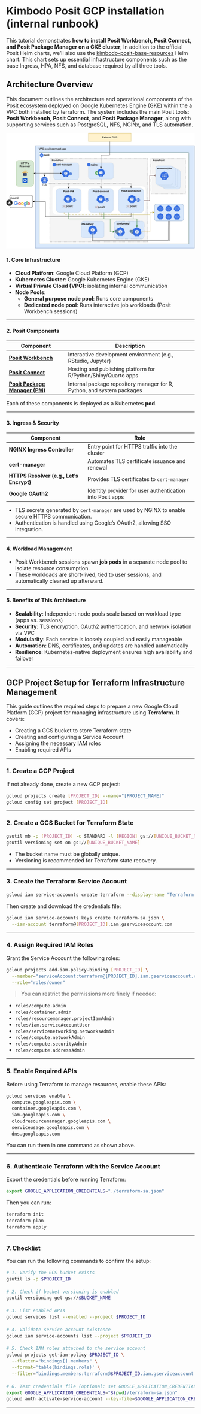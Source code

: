 # Kimbodo Posit GCP installation (internal runbook)

This tutorial demonstrates **how to install Posit Workbench, Posit Connect, and Posit Package Manager on a GKE cluster**, In addition to the official Posit Helm charts, we’ll also use the [kimbodo-posit-base-resources](https://artifacthub.io/packages/helm/kimbodo-posit-base-resources/kimbodo-posit-base-resources) Helm chart. This chart sets up essential infrastructure components such as the base Ingress, HPA, NFS, and database required by all three tools.

## **Architecture Overview**

This document outlines the architecture and operational components of the Posit ecosystem deployed on Google Kubernetes Engine (GKE) within the a VPC both installed by terraform. The system includes the main Posit tools: **Posit Workbench**, **Posit Connect**, and **Posit Package Manager**, along with supporting services such as PostgreSQL, NFS, NGINx, and TLS automation.

![Archtecture overview](./img/archtecture-kimbodo-posit.jpg)

#### 1. Core Infrastructure

- **Cloud Platform**: Google Cloud Platform (GCP)
- **Kubernetes Cluster**: Google Kubernetes Engine (GKE)
- **Virtual Private Cloud (VPC)**: isolating internal communication
- **Node Pools**:
  - **General purpose node pool**: Runs core components
  - **Dedicated node pool**: Runs interactive job workloads (Posit Workbench sessions)

---

#### 2. Posit Components

| Component         | Description |
|------------------|-------------|
| [**Posit Workbench**](https://docs.posit.co/ide/server-pro/) | Interactive development environment (e.g., RStudio, Jupyter) |
| [**Posit Connect**](https://docs.posit.co/connect/user/)   | Hosting and publishing platform for R/Python/Shiny/Quarto apps |
| [**Posit Package Manager (PM)**](https://packagemanager.posit.co/__docs__/admin/) | Internal package repository manager for R, Python, and system packages |

Each of these components is deployed as a Kubernetes **pod**.

---
#### 3. Ingress & Security

| Component | Role |
|----------|------|
| **NGINX Ingress Controller** | Entry point for HTTPS traffic into the cluster |
| **cert-manager** | Automates TLS certificate issuance and renewal |
| **HTTPS Resolver (e.g., Let’s Encrypt)** | Provides TLS certificates to `cert-manager` |
| **Google OAuth2** | Identity provider for user authentication into Posit apps |

- TLS secrets generated by `cert-manager` are used by NGINX to enable secure HTTPS communication.
- Authentication is handled using Google’s OAuth2, allowing SSO integration.

---

#### 4. Workload Management

- Posit Workbench sessions spawn **job pods** in a separate node pool to isolate resource consumption.
- These workloads are short-lived, tied to user sessions, and automatically cleaned up afterward.

---

#### 5. Benefits of This Architecture

- **Scalability**: Independent node pools scale based on workload type (apps vs. sessions)
- **Security**: TLS encryption, OAuth2 authentication, and network isolation via VPC
- **Modularity**: Each service is loosely coupled and easily manageable
- **Automation**: DNS, certificates, and updates are handled automatically
- **Resilience**: Kubernetes-native deployment ensures high availability and failover

---

## **GCP Project Setup for Terraform Infrastructure Management**

This guide outlines the required steps to prepare a new Google Cloud Platform (GCP) project for managing infrastructure using **Terraform**. It covers:

- Creating a GCS bucket to store Terraform state
- Creating and configuring a Service Account
- Assigning the necessary IAM roles
- Enabling required APIs

---

### 1. Create a GCP Project

If not already done, create a new GCP project:

```bash
gcloud projects create [PROJECT_ID] --name="[PROJECT_NAME]"
gcloud config set project [PROJECT_ID]
```

---

### 2. Create a GCS Bucket for Terraform State

```bash
gsutil mb -p [PROJECT_ID] -c STANDARD -l [REGION] gs://[UNIQUE_BUCKET_NAME]/
gsutil versioning set on gs://[UNIQUE_BUCKET_NAME]
```

- The bucket name must be globally unique.
- Versioning is recommended for Terraform state recovery.

---

### 3. Create the Terraform Service Account

```bash
gcloud iam service-accounts create terraform --display-name "Terraform admin SA"
```

Then create and download the credentials file:

```bash
gcloud iam service-accounts keys create terraform-sa.json \
  --iam-account terraform@[PROJECT_ID].iam.gserviceaccount.com
```

---

### 4. Assign Required IAM Roles

Grant the Service Account the following roles:

```bash
gcloud projects add-iam-policy-binding [PROJECT_ID] \
  --member="serviceAccount:terraform@[PROJECT_ID].iam.gserviceaccount.com" \
  --role="roles/owner"
```

> You can restrict the permissions more finely if needed:

- `roles/compute.admin`
- `roles/container.admin`
- `roles/resourcemanager.projectIamAdmin`
- `roles/iam.serviceAccountUser`
- `roles/servicenetworking.networksAdmin`
- `roles/compute.networkAdmin`
- `roles/compute.securityAdmin`
- `roles/compute.addressAdmin`
---

### 5. Enable Required APIs

Before using Terraform to manage resources, enable these APIs:

```bash
gcloud services enable \
  compute.googleapis.com \
  container.googleapis.com \
  iam.googleapis.com \
  cloudresourcemanager.googleapis.com \
  serviceusage.googleapis.com \
  dns.googleapis.com
```

You can run them in one command as shown above.

---

###  6. Authenticate Terraform with the Service Account

Export the credentials before running Terraform:

```bash
export GOOGLE_APPLICATION_CREDENTIALS="./terraform-sa.json"
```

Then you can run:

```bash
terraform init
terraform plan
terraform apply
```

---

### 7. Checklist

You can run the following commands to confirm the setup:

```bash
# 1. Verify the GCS bucket exists
gsutil ls -p $PROJECT_ID

# 2. Check if bucket versioning is enabled
gsutil versioning get gs://$BUCKET_NAME

# 3. List enabled APIs
gcloud services list --enabled --project $PROJECT_ID

# 4. Validate service account existence
gcloud iam service-accounts list --project $PROJECT_ID

# 5. Check IAM roles attached to the service account
gcloud projects get-iam-policy $PROJECT_ID \
  --flatten="bindings[].members" \
  --format='table(bindings.role)' \
  --filter="bindings.members:terraform@$PROJECT_ID.iam.gserviceaccount.com"

# 6. Test credentials file (optional: set GOOGLE_APPLICATION_CREDENTIALS to path)
export GOOGLE_APPLICATION_CREDENTIALS="$(pwd)/terraform-sa.json"
gcloud auth activate-service-account --key-file=$GOOGLE_APPLICATION_CREDENTIALS
```
---